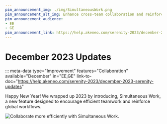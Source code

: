 ```yaml
---
pim_announcement_img: ./img/SimultaneousWork.png
pim_announcement_alt_img: Enhance cross-team collaboration and reinforce workflows.
pim_announcement_audience:
- EE
- GE
pim_announcement_link: https://help.akeneo.com/serenity-2023/december-2023-serenity-updates
---
```


# December 2023 Updates
::: meta-data type="Improvement" features="Collaboration" available="December" in="EE,GE" link-to-doc="https://help.akeneo.com/serenity-2023/december-2023-serenity-updates"

Happy New Year! We wrapped up 2023 by introducing, Simultaneous Work, a new feature designed to encourage efficient teamwork and reinforce global workflows.


![Collaborate more efficiently with Simultaneous Work.](../img/SimultaneousWork.png)

